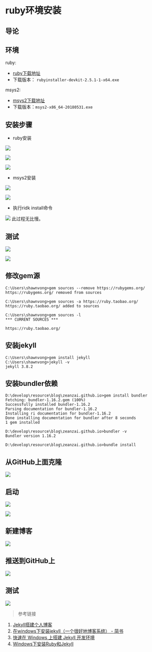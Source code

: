 # ruby环境安装
## 导论

## 环境
ruby:
* [ruby下载地址](https://rubyinstaller.org/downloads/)
* 下载版本： `rubyinstaller-devkit-2.5.1-1-x64.exe`

msys2:
* [msys2下载地址](http://www.msys2.org/)
* 下载版本：`msys2-x86_64-20180531.exe`

## 安装步骤

* ruby安装

![](https://jekyll-github.oss-cn-shenzhen.aliyuncs.com/jekyll-install-guidence/001.png)

![](https://jekyll-github.oss-cn-shenzhen.aliyuncs.com/jekyll-install-guidence/002.png)

![](https://jekyll-github.oss-cn-shenzhen.aliyuncs.com/jekyll-install-guidence/003.png)

* msys2安装

![](https://jekyll-github.oss-cn-shenzhen.aliyuncs.com/jekyll-install-guidence/006.png)

![](https://jekyll-github.oss-cn-shenzhen.aliyuncs.com/jekyll-install-guidence/007.png)

* 执行ridk install命令

![](https://jekyll-github.oss-cn-shenzhen.aliyuncs.com/jekyll-install-guidence/009.png)
此过程无比慢。

## 测试

![](https://jekyll-github.oss-cn-shenzhen.aliyuncs.com/jekyll-install-guidence/004.png)

![](https://jekyll-github.oss-cn-shenzhen.aliyuncs.com/jekyll-install-guidence/008.png)

## 修改gem源
```shell
C:\Users\shawnvong>gem sources --remove https://rubygems.org/
https://rubygems.org/ removed from sources

C:\Users\shawnvong>gem sources -a https://ruby.taobao.org/
https://ruby.taobao.org/ added to sources

C:\Users\shawnvong>gem sources -l
*** CURRENT SOURCES ***

https://ruby.taobao.org/
```

## 安装jekyll
```
C:\Users\shawnvong>gem install jekyll
C:\Users\shawnvong>jekyll -v
jekyll 3.8.2
```

## 安装bundler依赖
```shell
D:\develop\resource\blog\zeanzai.github.io>gem install bundler
Fetching: bundler-1.16.2.gem (100%)
Successfully installed bundler-1.16.2
Parsing documentation for bundler-1.16.2
Installing ri documentation for bundler-1.16.2
Done installing documentation for bundler after 8 seconds
1 gem installed

D:\develop\resource\blog\zeanzai.github.io>bundler -v
Bundler version 1.16.2

D:\develop\resource\blog\zeanzai.github.io>bundle install
```

## 从GitHub上面克隆

![](https://jekyll-github.oss-cn-shenzhen.aliyuncs.com/jekyll-install-guidence/011.png)

## 启动

![](https://jekyll-github.oss-cn-shenzhen.aliyuncs.com/jekyll-install-guidence/012.png)

![](https://jekyll-github.oss-cn-shenzhen.aliyuncs.com/jekyll-install-guidence/013.png)

## 新建博客

![](https://jekyll-github.oss-cn-shenzhen.aliyuncs.com/jekyll-install-guidence/014.png)


## 推送到GitHub上

![](https://jekyll-github.oss-cn-shenzhen.aliyuncs.com/jekyll-install-guidence/015.png)

## 测试

![](https://jekyll-github.oss-cn-shenzhen.aliyuncs.com/jekyll-install-guidence/016.png)


> 参考链接
1. [Jekyll搭建个人博客]( http://baixin.io/2016/10/jekyll_tutorials1/)
2. [在windows下安装jekyll（一个很好地博客系统） - 简书](https://www.jianshu.com/p/88e3474cef72)
3. [快速在 Windows 上搭建 Jekyll 开发环境](http://www.itboth.com/d/vM3Qjy/windows-jekyll)
4. [Windows下安装Ruby和Jekyll](http://www.itboth.com/d/vEniYb/windows-devkit-jekyll-rouge-github)






